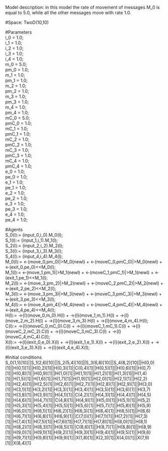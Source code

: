 Model description: in this model the rate of movement of messages M_0 is equal to 5.0, while all the other messages move with rate 1.0.  <br />

#Space: TwoD(10,10) <br />

#Parameters <br />
i_0 = 1.0; <br />
i_1 = 1.0; <br />
i_2 = 1.0; <br />
i_3 = 1.0; <br />
i_4 = 1.0; <br />
m_0 = 5.0; <br />
pm_0 = 1.0; <br />
m_1 = 1.0; <br />
pm_1 = 1.0; <br />
m_2 = 1.0; <br />
pm_2 = 1.0; <br />
m_3 = 1.0; <br />
pm_3 = 1.0; <br />
m_4 = 1.0; <br />
pm_4 = 1.0; <br />
mC_0 = 5.0; <br />
pmC_0 = 1.0; <br />
mC_1 = 1.0; <br />
pmC_1 = 1.0; <br />
mC_2 = 1.0; <br />
pmC_2 = 1.0; <br />
mC_3 = 1.0; <br />
pmC_3 = 1.0; <br />
mC_4 = 1.0; <br />
pmC_4 = 1.0; <br />
e_0 = 1.0; <br />
pe_0 = 1.0; <br />
e_1 = 1.0; <br />
pe_1 = 1.0; <br />
e_2 = 1.0; <br />
pe_2 = 1.0; <br />
e_3 = 1.0; <br />
pe_3 = 1.0; <br />
e_4 = 1.0; <br />
pe_4 = 1.0;<br />

#Agents <br />
S_0(l):= (input_0,i_0).M_0(l); <br />
S_1(l):= (input_1,i_1).M_1(l); <br />
S_2(l):= (input_2,i_2).M_2(l); <br />
S_3(l):= (input_3,i_3).M_3(l); <br />
S_4(l):= (input_4,i_4).M_4(l); <br />
M_0(l):= <-(move_0,pm_0)|>M_0(newl) + <-(moveC_0,pmC_0)|>M_0(newl) + <-(exit_0,pe_0)<<M_0(l); <br />
M_1(l):= <-(move_1,pm_1)|>M_1(newl) + <-(moveC_1,pmC_1)|>M_1(newl) + <-(exit_1,pe_1)<<M_1(l); <br />
M_2(l):= <-(move_2,pm_2)|>M_2(newl) + <-(moveC_2,pmC_2)|>M_2(newl) + <-(exit_2,pe_2)<<M_2(l); <br />
M_3(l):= <-(move_3,pm_3)|>M_3(newl) + <-(moveC_3,pmC_3)|>M_3(newl) + <-(exit_3,pe_3)<<M_3(l); <br />
M_4(l):= <-(move_4,pm_4)|>M_4(newl) + <-(moveC_4,pmC_4)|>M_4(newl) + <-(exit_4,pe_4)<<M_4(l); <br />
H(l):= ->{l}(move_0,m_0).H(l) + ->{l}(move_1,m_1).H(l) + ->{l}(move_2,m_2).H(l) + ->{l}(move_3,m_3).H(l) + ->{l}(move_4,m_4).H(l); <br />
C(l):= ->{l}(moveC_0,mC_0).C(l) + ->{l}(moveC_1,mC_1).C(l) + ->{l}(moveC_2,mC_2).C(l) + ->{l}(moveC_3,mC_3).C(l) + ->{l}(moveC_4,mC_4).C(l); <br />
X(l):= ->{l}(exit_0,e_0).X(l) + ->{l}(exit_1,e_1).X(l) + ->{l}(exit_2,e_2).X(l) + ->{l}(exit_3,e_3).X(l) + ->{l}(exit_4,e_4).X(l); <br />

#Initial conditions <br />
S_0(1,1)[10]||S_1(2,6)[10]||S_2(5,4)[10]||S_3(6,8)[10]||S_4(8,2)[10]||H(0,0)[1]||H(0,1)[1]||H(0,2)[1]||H(0,3)[1]||C(0,4)[1]||H(0,5)[1]||H(0,6)[1]||H(0,7)[1]||H(0,8)[1]||H(0,9)[1]||H(1,0)[1]||H(1,1)[1]||H(1,2)[1]||H(1,3)[1]||H(1,4)[1]||H(1,5)[1]||H(1,6)[1]||H(1,7)[1]||H(1,9)[1]||H(2,0)[1]||H(2,1)[1]||H(2,2)[1]||H(2,4)[1]||H(2,5)[1]||H(2,6)[1]||H(2,7)[1]||H(2,8)[1]||H(2,9)[1]||H(3,0)[1]||H(3,1)[1]||H(3,2)[1]||H(3,3)[1]||H(3,4)[1]||H(3,5)[1]||H(3,6)[1]||H(3,7)[1]||H(3,8)[1]||H(3,9)[1]||H(4,1)[1]||C(4,2)[1]||H(4,3)[1]||H(4,4)[1]||H(4,5)[1]||H(4,6)[1]||H(4,7)[1]||C(4,8)[1]||H(4,9)[1]||H(5,0)[1]||H(5,1)[1]||H(5,2)[1]||H(5,3)[1]||H(5,4)[1]||H(5,5)[1]||H(5,6)[1]||H(5,7)[1]||H(5,8)[1]||H(5,9)[1]||H(6,0)[1]||H(6,1)[1]||H(6,2)[1]||H(6,3)[1]||H(6,4)[1]||H(6,5)[1]||H(6,6)[1]||H(6,7)[1]||H(6,8)[1]||H(6,9)[1]||C(7,0)[1]||H(7,1)[1]||H(7,2)[1]||H(7,3)[1]||H(7,4)[1]||H(7,5)[1]||H(7,6)[1]||H(7,7)[1]||H(7,8)[1]||H(8,0)[1]||H(8,1)[1]||H(8,2)[1]||H(8,3)[1]||H(8,5)[1]||C(8,6)[1]||H(8,7)[1]||H(8,8)[1]||H(8,9)[1]||H(9,0)[1]||H(9,1)[1]||H(9,2)[1]||H(9,3)[1]||H(9,4)[1]||H(9,5)[1]||H(9,6)[1]||H(9,7)[1]||H(9,8)[1]||H(9,9)[1]||X(1,8)[1]||X(2,3)[1]||X(4,0)[1]||X(7,9)[1]||X(8,4)[1]
